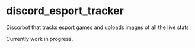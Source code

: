 # discord_esport_tracker
Discorbot that tracks esport games and uploads images of all the live stats 

Currently work in progress. 
